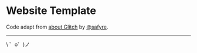 Website Template
=================

Code adapt from [about Glitch](https://glitch.com/~wt2) by [@safyre](https://glitch.com/@safyre).

-------------------

\ ゜o゜)ノ
